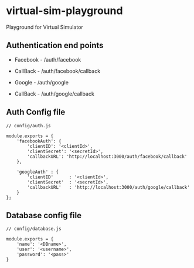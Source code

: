 # virtual-sim-playground

Playground for Virtual Simulator 

## Authentication end points

- Facebook - /auth/facebook
- CallBack - /auth/facebook/callback

- Google - /auth/google
- CallBack - /auth/google/callback

## Auth Config file

```
// config/auth.js

module.exports = {
    'facebookAuth': {
        'clientID': '<clientId>',
        'clientSecret': '<secretId>',
        'callbackURL': 'http://localhost:3000/auth/facebook/callback'
    },

    'googleAuth' : {
        'clientID'      : '<clientId>',
        'clientSecret'  : '<secretId>',
        'callbackURL'   : 'http://localhost:3000/auth/google/callback'
    }
};

```

## Database config file

```
// config/database.js

module.exports = {
    'name': '<DBname>',
    'user': '<username>',
    'password': '<pass>'
}
```